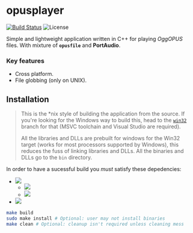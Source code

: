 # opusplayer

[![Build Status](https://travis-ci.org/tryamid/opusplayer.svg?branch=master)](https://travis-ci.org/tryamid/opusplayer)
![License](https://img.shields.io/badge/License-GPLv2-orange?style=flat-square)

Simple and lightweight application written in C++ for playing *OggOPUS* files. With mixture of **`opusfile`** and **PortAudio**.

### Key features
- Cross platform.
- File globbing (only on UNIX).

## Installation

> This is the \*nix style of building the application from the source. If you're looking for the Windows way to build this, head to the
[`win32`](../../tree/win32) branch for that (MSVC toolchain and Visual Studio are required).
>
> All the libraries and DLLs are prebuilt for windows for the Win32 target (works for most processors supported by Windows), this reduces
> the fuss of linking libraries and DLLs.
> All the binaries and DLLs go to the `bin` directory.

In order to have a sucessful build you *must* satisfy these depedencies:
- [![](https://img.shields.io/badge/opusfile-0.11-blue?style=flat-square)](https://opus-codec.org/release/dev/2018/09/18/opusfile-0_11.html)
  - [![](https://img.shields.io/badge/libopus-1.3.1-blue?style=flat-square)](https://opus-codec.org/release/stable/2019/04/12/libopus-1_3_1.html)
  - [![](https://img.shields.io/badge/libogg-1.3.4-blue?style=flat-square)](https://www.xiph.org/downloads/)
- [![](https://img.shields.io/badge/libportaudio-19.06-blue?style=flat-square)](http://portaudio.com/download.html)


```sh
make build
sudo make install # Optional: user may not install binaries
make clean # Optional: cleanup isn't required unless cleaning mess
```
